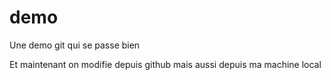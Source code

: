 # demo
Une demo git qui se passe bien 

Et maintenant on modifie depuis github
mais aussi depuis ma machine local


